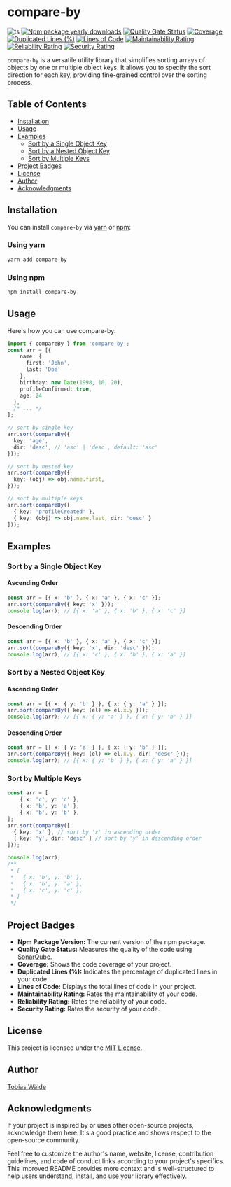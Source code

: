 <!-- omit in toc -->
# compare-by

<!-- project badges -->
![ts](https://badgen.net/badge/-/TypeScript?icon=typescript&label&labelColor=blue&color=555555)
[![Npm package yearly downloads](https://badgen.net/npm/v/compare-by)](https://npmjs.com/package/compare-by)
[![Quality Gate Status](https://sq.srv.tobiaswaelde.com/api/project_badges/measure?project=tobiaswaelde_compare-by_AYtaChIePhYnLbS8eM9R&metric=alert_status&token=sqb_c5b3d3e8f6312b5bd707adab17d5dfe34549d48b)](https://sq.srv.tobiaswaelde.com/dashboard?id=tobiaswaelde_compare-by_AYtaChIePhYnLbS8eM9R)
[![Coverage](https://sq.srv.tobiaswaelde.com/api/project_badges/measure?project=tobiaswaelde_compare-by_AYtaChIePhYnLbS8eM9R&metric=coverage&token=sqb_c5b3d3e8f6312b5bd707adab17d5dfe34549d48b)](https://sq.srv.tobiaswaelde.com/dashboard?id=tobiaswaelde_compare-by_AYtaChIePhYnLbS8eM9R)
[![Duplicated Lines (%)](https://sq.srv.tobiaswaelde.com/api/project_badges/measure?project=tobiaswaelde_compare-by_AYtaChIePhYnLbS8eM9R&metric=duplicated_lines_density&token=sqb_c5b3d3e8f6312b5bd707adab17d5dfe34549d48b)](https://sq.srv.tobiaswaelde.com/dashboard?id=tobiaswaelde_compare-by_AYtaChIePhYnLbS8eM9R)
[![Lines of Code](https://sq.srv.tobiaswaelde.com/api/project_badges/measure?project=tobiaswaelde_compare-by_AYtaChIePhYnLbS8eM9R&metric=ncloc&token=sqb_c5b3d3e8f6312b5bd707adab17d5dfe34549d48b)](https://sq.srv.tobiaswaelde.com/dashboard?id=tobiaswaelde_compare-by_AYtaChIePhYnLbS8eM9R)
[![Maintainability Rating](https://sq.srv.tobiaswaelde.com/api/project_badges/measure?project=tobiaswaelde_compare-by_AYtaChIePhYnLbS8eM9R&metric=sqale_rating&token=sqb_c5b3d3e8f6312b5bd707adab17d5dfe34549d48b)](https://sq.srv.tobiaswaelde.com/dashboard?id=tobiaswaelde_compare-by_AYtaChIePhYnLbS8eM9R)
[![Reliability Rating](https://sq.srv.tobiaswaelde.com/api/project_badges/measure?project=tobiaswaelde_compare-by_AYtaChIePhYnLbS8eM9R&metric=reliability_rating&token=sqb_c5b3d3e8f6312b5bd707adab17d5dfe34549d48b)](https://sq.srv.tobiaswaelde.com/dashboard?id=tobiaswaelde_compare-by_AYtaChIePhYnLbS8eM9R)
[![Security Rating](https://sq.srv.tobiaswaelde.com/api/project_badges/measure?project=tobiaswaelde_compare-by_AYtaChIePhYnLbS8eM9R&metric=security_rating&token=sqb_c5b3d3e8f6312b5bd707adab17d5dfe34549d48b)](https://sq.srv.tobiaswaelde.com/dashboard?id=tobiaswaelde_compare-by_AYtaChIePhYnLbS8eM9R)


`compare-by` is a versatile utility library that simplifies sorting arrays of objects by one or multiple object keys. It allows you to specify the sort direction for each key, providing fine-grained control over the sorting process.

<!-- omit in toc -->
## Table of Contents
- [Installation](#installation)
- [Usage](#usage)
- [Examples](#examples)
  - [Sort by a Single Object Key](#sort-by-a-single-object-key)
  - [Sort by a Nested Object Key](#sort-by-a-nested-object-key)
  - [Sort by Multiple Keys](#sort-by-multiple-keys)
- [Project Badges](#project-badges)
- [License](#license)
- [Author](#author)
- [Acknowledgments](#acknowledgments)

## Installation
You can install `compare-by` via [yarn](https://yarnpkg.com/) or [npm](https://www.npmjs.com/):

<!-- omit in toc -->
### Using yarn
```sh
yarn add compare-by
```

<!-- omit in toc -->
### Using npm
```sh
npm install compare-by
```

## Usage
Here's how you can use compare-by:

```ts
import { compareBy } from 'compare-by';
const arr = [{
    name: {
      first: 'John',
      last: 'Doe'
    },
    birthday: new Date(1998, 10, 20),
    profileConfirmed: true,
    age: 24
  },
  /* ... */
];

// sort by single key
arr.sort(compareBy({
  key: 'age',
  dir: 'desc', // 'asc' | 'desc', default: 'asc'
}));

// sort by nested key
arr.sort(compareBy({
  key: (obj) => obj.name.first,
}));

// sort by multiple keys
arr.sort(compareBy([
  { key: 'profileCreated' },
  { key: (obj) => obj.name.last, dir: 'desc' }
]));
```



## Examples

### Sort by a Single Object Key
<!-- omit in toc -->
#### Ascending Order
```ts
const arr = [{ x: 'b' }, { x: 'a' }, { x: 'c' }];
arr.sort(compareBy({ key: 'x' }));
console.log(arr); // [{ x: 'a' }, { x: 'b' }, { x: 'c' }]
```

<!-- omit in toc -->
#### Descending Order
```ts
const arr = [{ x: 'b' }, { x: 'a' }, { x: 'c' }];
arr.sort(compareBy({ key: 'x', dir: 'desc' }));
console.log(arr); // [{ x: 'c' }, { x: 'b' }, { x: 'a' }]
```

### Sort by a Nested Object Key
<!-- omit in toc -->
#### Ascending Order
```ts
const arr = [{ x: { y: 'b' } }, { x: { y: 'a' } }];
arr.sort(compareBy({ key: (el) => el.x.y }));
console.log(arr); // [{ x: { y: 'a' } }, { x: { y: 'b' } }]
```

<!-- omit in toc -->
#### Descending Order
```ts
const arr = [{ x: { y: 'a' } }, { x: { y: 'b' } }];
arr.sort(compareBy({ key: (el) => el.x.y, dir: 'desc' }));
console.log(arr); // [{ x: { y: 'b' } }, { x: { y: 'a' } }]
```

### Sort by Multiple Keys
```ts
const arr = [
	{ x: 'c', y: 'c' },
	{ x: 'b', y: 'a' },
	{ x: 'b', y: 'b' },
];
arr.sort(compareBy([
  { key: 'x' }, // sort by 'x' in ascending order
  { key: 'y', dir: 'desc' } // sort by 'y' in descending order
]));

console.log(arr);
/**
 * [
 *   { x: 'b', y: 'b' },
 *   { x: 'b', y: 'a' },
 *   { x: 'c', y: 'c' },
 * ]
 */
```

## Project Badges
- **Npm Package Version:** The current version of the npm package.
- **Quality Gate Status:** Measures the quality of the code using [SonarQube](https://www.sonarqube.org/).
- **Coverage:** Shows the code coverage of your project.
- **Duplicated Lines (%):** Indicates the percentage of duplicated lines in your code.
- **Lines of Code:** Displays the total lines of code in your project.
- **Maintainability Rating:** Rates the maintainability of your code.
- **Reliability Rating:** Rates the reliability of your code.
- **Security Rating:** Rates the security of your code.

## License
This project is licensed under the [MIT License](https://opensource.org/license/mit/).

## Author
[Tobias Wälde](https://tobiaswaelde.com)

## Acknowledgments
If your project is inspired by or uses other open-source projects, acknowledge them here. It's a good practice and shows respect to the open-source community.

Feel free to customize the author's name, website, license, contribution guidelines, and code of conduct links according to your project's specifics. This improved README provides more context and is well-structured to help users understand, install, and use your library effectively.